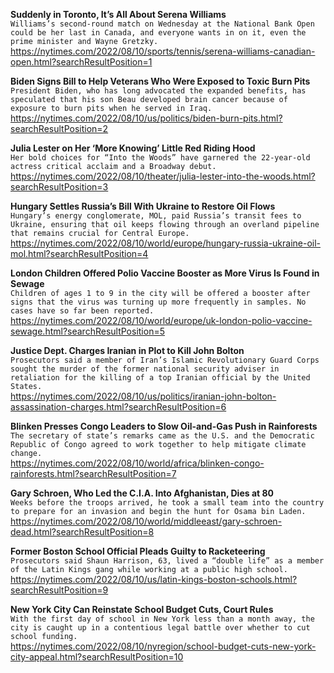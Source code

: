 **Suddenly in Toronto, It’s All About Serena Williams**\
`Williams’s second-round match on Wednesday at the National Bank Open could be her last in Canada, and everyone wants in on it, even the prime minister and Wayne Gretzky.`\
https://nytimes.com/2022/08/10/sports/tennis/serena-williams-canadian-open.html?searchResultPosition=1

**Biden Signs Bill to Help Veterans Who Were Exposed to Toxic Burn Pits**\
`President Biden, who has long advocated the expanded benefits, has speculated that his son Beau developed brain cancer because of exposure to burn pits when he served in Iraq.`\
https://nytimes.com/2022/08/10/us/politics/biden-burn-pits.html?searchResultPosition=2

**Julia Lester on Her ‘More Knowing’ Little Red Riding Hood**\
`Her bold choices for “Into the Woods” have garnered the 22-year-old actress critical acclaim and a Broadway debut.`\
https://nytimes.com/2022/08/10/theater/julia-lester-into-the-woods.html?searchResultPosition=3

**Hungary Settles Russia’s Bill With Ukraine to Restore Oil Flows**\
`Hungary’s energy conglomerate, MOL, paid Russia’s transit fees to Ukraine, ensuring that oil keeps flowing through an overland pipeline that remains crucial for Central Europe.`\
https://nytimes.com/2022/08/10/world/europe/hungary-russia-ukraine-oil-mol.html?searchResultPosition=4

**London Children Offered Polio Vaccine Booster as More Virus Is Found in Sewage**\
`Children of ages 1 to 9 in the city will be offered a booster after signs that the virus was turning up more frequently in samples. No cases have so far been reported.`\
https://nytimes.com/2022/08/10/world/europe/uk-london-polio-vaccine-sewage.html?searchResultPosition=5

**Justice Dept. Charges Iranian in Plot to Kill John Bolton**\
`Prosecutors said a member of Iran’s Islamic Revolutionary Guard Corps sought the murder of the former national security adviser in retaliation for the killing of a top Iranian official by the United States.`\
https://nytimes.com/2022/08/10/us/politics/iranian-john-bolton-assassination-charges.html?searchResultPosition=6

**Blinken Presses Congo Leaders to Slow Oil-and-Gas Push in Rainforests**\
`The secretary of state’s remarks came as the U.S. and the Democratic Republic of Congo agreed to work together to help mitigate climate change.`\
https://nytimes.com/2022/08/10/world/africa/blinken-congo-rainforests.html?searchResultPosition=7

**Gary Schroen, Who Led the C.I.A. Into Afghanistan, Dies at 80**\
`Weeks before the troops arrived, he took a small team into the country to prepare for an invasion and begin the hunt for Osama bin Laden.`\
https://nytimes.com/2022/08/10/world/middleeast/gary-schroen-dead.html?searchResultPosition=8

**Former Boston School Official Pleads Guilty to Racketeering**\
`Prosecutors said Shaun Harrison, 63, lived a “double life” as a member of the Latin Kings gang while working at a public high school.`\
https://nytimes.com/2022/08/10/us/latin-kings-boston-schools.html?searchResultPosition=9

**New York City Can Reinstate School Budget Cuts, Court Rules**\
`With the first day of school in New York less than a month away, the city is caught up in a contentious legal battle over whether to cut school funding.`\
https://nytimes.com/2022/08/10/nyregion/school-budget-cuts-new-york-city-appeal.html?searchResultPosition=10

